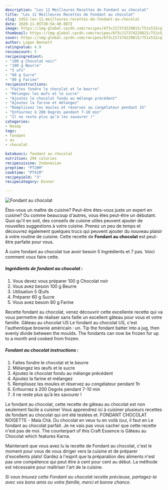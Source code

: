 ```yaml
---
description: "Les 11 Meilleures Recettes de Fondant au chocolat"
title: "Les 11 Meilleures Recettes de Fondant au chocolat"
slug: 2452-les-11-meilleures-recettes-de-fondant-au-chocolat
date: 2020-11-05T20:54:40.687Z
image: https://img-global.cpcdn.com/recipes/6f3c21737d229815/751x532cq70/fondant-au-chocolat-photo-principale-de-la-recette.jpg
thumbnail: https://img-global.cpcdn.com/recipes/6f3c21737d229815/751x532cq70/fondant-au-chocolat-photo-principale-de-la-recette.jpg
cover: https://img-global.cpcdn.com/recipes/6f3c21737d229815/751x532cq70/fondant-au-chocolat-photo-principale-de-la-recette.jpg
author: Logan Bennett
ratingvalue: 4.9
reviewcount: 5
recipeingredient:
- "100 g Chocolat noir"
- "100 g Beurre"
- "5 ufs"
- "60 g Sucre"
- "80 g Farine"
recipeinstructions:
- "Faites fondre le chocolat et le beurre"
- "Mélangez les œufs et le sucre"
- "Ajoutez le chocolat fondu au mélange précédent"
- "Ajoutez la farine et mélangez"
- "Remplissez les moules et réservez au congélateur pendant 1h"
- "Enfournez à 200 Degrés pendant 7-10 min"
- "Il ne reste plus qu’à les savourer !"
categories:
- Resep
tags:
- fondant
- au
- chocolat

katakunci: fondant au chocolat 
nutrition: 294 calories
recipecuisine: Indonesian
preptime: "PT20M"
cooktime: "PT41M"
recipeyield: "3"
recipecategory: Dinner

---
```



![Fondant au chocolat](https://img-global.cpcdn.com/recipes/6f3c21737d229815/751x532cq70/fondant-au-chocolat-photo-principale-de-la-recette.jpg)

Êtes-vous un maître de cuisine? Peut-être êtes-vous juste un expert en cuisine? Ou comme beaucoup d'autres, vous êtes peut-être un débutant. Quoi qu'il en soit, des conseils de cuisine utiles peuvent ajouter de nouvelles suggestions à votre cuisine. Prenez un peu de temps et découvrez également quelques trucs qui peuvent ajouter du nouveau plaisir à votre routine de cuisine. Cette recette de <strong> Fondant au chocolat </strong> est peut-être parfaite pour vous.

<!--inarticleads1-->

À cuire fondant au chocolat tue avoir besoin 5 Ingrédients et 7 pas. Voici comment vous faire cette.

##### Ingrédients de fondant au chocolat :

1. Vous devez vous préparer 100 g Chocolat noir
1. Vous avez besoin 100 g Beurre
1. Utilisation 5 Œufs
1. Préparer 60 g Sucre
1. Vous avez besoin 80 g Farine


Recette fondant au chocolat, venez découvrir cette excellente recette qui va vous permettre de réaliser sans faille un excellent gâteau pour vous et votre famille. Gâteau au chocolat US Le fondant au chocolat US, c&#39;est l&#39;authentique brownie américain : un. Tip the fondant batter into a jug, then evenly divide between the moulds. The fondants can now be frozen for up to a month and cooked from frozen. 

<!--inarticleads2-->

##### Fondant au chocolat instructions :

1. Faites fondre le chocolat et le beurre
1. Mélangez les œufs et le sucre
1. Ajoutez le chocolat fondu au mélange précédent
1. Ajoutez la farine et mélangez
1. Remplissez les moules et réservez au congélateur pendant 1h
1. Enfournez à 200 Degrés pendant 7-10 min
1. Il ne reste plus qu’à les savourer !


Le fondant au chocolat, cette recette de gâteau au chocolat est non seulement facile a cuisiner Vous apprendrez ici à cuisiner plusieurs recettes de fondant au chocolat qui ont été testées et. FONDANT CHOCOLAT NOISETTE - Maïa Chä. Du chocolat en veux tu en voilà (oui, il faut en Le fondant au chocolat parfait. Je ne vais pas vous cacher que cette recette n&#39;est pas de moi. The counterpart of this Craft Essence is Gâteau au Chocolat which features Karna. 

<!--inarticleads1-->

<p>
Maintenant que vous avez lu la recette de Fondant au chocolat, c'est le moment pour vous de vous diriger vers la cuisine et de préparer d'excellents plats! Gardez à l'esprit que la préparation des aliments n'est pas une compétence qui peut être à cent pour cent au début. La méthode est nécessaire pour maîtriser l'art de la cuisine.
</p>

<p>
<i>Si vous trouvez cette Fondant au chocolat recette précieuse, partagez-la avec vos bons amis ou votre famille, merci et bonne chance.</i>
</p>

